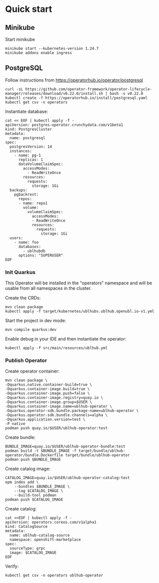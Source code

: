 # Quick start

## Minikube

Start minikube

```shell
minikube start --kubernetes-version 1.24.7
minikube addons enable ingress
```

## PostgreSQL

Follow instructions from https://operatorhub.io/operator/postgresql

```shell
curl -sL https://github.com/operator-framework/operator-lifecycle-manager/releases/download/v0.22.0/install.sh | bash -s v0.22.0
kubectl create -f https://operatorhub.io/install/postgresql.yaml
kubectl get csv -n operators
```

Instantiate database:

```shell
cat << EOF | kubectl apply -f -
apiVersion: postgres-operator.crunchydata.com/v1beta1
kind: PostgresCluster
metadata:
  name: postgresql
spec:
  postgresVersion: 14
  instances:
    - name: pg-1
      replicas: 1
      dataVolumeClaimSpec:
        accessModes:
          - ReadWriteOnce
        resources:
          requests:
            storage: 1Gi
  backups:
    pgbackrest:
      repos:
      - name: repo1
        volume:
          volumeClaimSpec:
            accessModes:
            - ReadWriteOnce
            resources:
              requests:
                storage: 1Gi
  users:
    - name: foo
      databases:
        - ublhubdb
      options: "SUPERUSER"
EOF
```

### Init Quarkus

This Operator will be installed in the "operators" namespace and will be usable from all namespaces in the cluster.

Create the CRDs:

```shell
mvn clean package
kubectl apply -f target/kubernetes/ublhubs.ublhub.openubl.io-v1.yml
```

Start the project in dev mode:

```shell
mvn compile quarkus:dev
```

Enable debug in your IDE and then instantiate the operator:

```shell
kubectl apply -f src/main/resources/ublhub.yml
```

### Publish Operator

Create operator container:

```shell
mvn clean package \
-Dquarkus.native.container-build=true \
-Dquarkus.container-image.build=true \
-Dquarkus.container-image.push=false \
-Dquarkus.container-image.registry=quay.io \
-Dquarkus.container-image.group=$USER \
-Dquarkus.container-image.name=ublhub-operator \
-Dquarkus.operator-sdk.bundle.package-name=ublhub-operator \
-Dquarkus.operator-sdk.bundle.channels=alpha \
-Dquarkus.application.version=test \
-P native
podman push quay.io/$USER/ublhub-operator:test
```

Create bundle:

```shell
BUNDLE_IMAGE=quay.io/$USER/ublhub-operator-bundle:test
podman build -t $BUNDLE_IMAGE -f target/bundle/ublhub-operator/bundle.Dockerfile target/bundle/ublhub-operator
podman push $BUNDLE_IMAGE
```

Create catalog image:

```shell
CATALOG_IMAGE=quay.io/$USER/ublhub-operator-catalog:test
opm index add \
    --bundles $BUNDLE_IMAGE \
    --tag $CATALOG_IMAGE \
    --build-tool podman
podman push $CATALOG_IMAGE
```

Create catalog:

```shell
cat <<EOF | kubectl apply -f -
apiVersion: operators.coreos.com/v1alpha1
kind: CatalogSource
metadata:
  name: ublhub-catalog-source
  namespace: openshift-marketplace
spec:
  sourceType: grpc
  image: $CATALOG_IMAGE
EOF
```

Verify:

```shell
kubectl get csv -n operators ublhub-operator
```